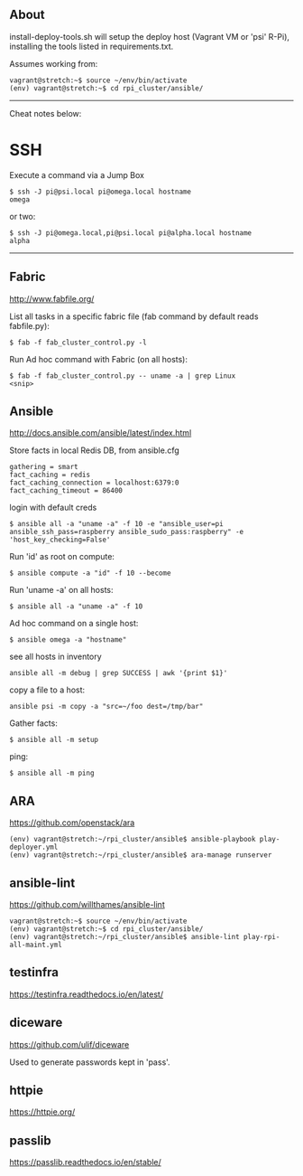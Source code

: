 About
------

install-deploy-tools.sh will setup the deploy host (Vagrant VM or 'psi' R-Pi), installing the tools listed in requirements.txt.

Assumes working from:

```
vagrant@stretch:~$ source ~/env/bin/activate
(env) vagrant@stretch:~$ cd rpi_cluster/ansible/
```

---

Cheat notes below:

# SSH

Execute a command via a Jump Box

```
$ ssh -J pi@psi.local pi@omega.local hostname
omega
```

or two:

```
$ ssh -J pi@omega.local,pi@psi.local pi@alpha.local hostname
alpha
```

---


Fabric
------
http://www.fabfile.org/

List all tasks in a specific fabric file (fab command by default reads fabfile.py):

```
$ fab -f fab_cluster_control.py -l
```

Run Ad hoc command with Fabric (on all hosts):

```
$ fab -f fab_cluster_control.py -- uname -a | grep Linux
<snip>
```


Ansible
-------
http://docs.ansible.com/ansible/latest/index.html

Store facts in local Redis DB, from ansible.cfg

```
gathering = smart
fact_caching = redis
fact_caching_connection = localhost:6379:0
fact_caching_timeout = 86400
```

login with default creds

```
$ ansible all -a "uname -a" -f 10 -e "ansible_user=pi ansible_ssh_pass=raspberry ansible_sudo_pass:raspberry" -e 'host_key_checking=False'
```


Run 'id' as root on compute:

```
$ ansible compute -a "id" -f 10 --become
```

Run 'uname -a' on all hosts:

```
$ ansible all -a "uname -a" -f 10
```

Ad hoc command on a single host:

```
$ ansible omega -a "hostname"
```

see all hosts in inventory

```
ansible all -m debug | grep SUCCESS | awk '{print $1}'
```

copy a file to a host:

```
ansible psi -m copy -a "src=~/foo dest=/tmp/bar"
```


Gather facts:

```
$ ansible all -m setup
```

ping:

```
$ ansible all -m ping
```


ARA
---
https://github.com/openstack/ara

```
(env) vagrant@stretch:~/rpi_cluster/ansible$ ansible-playbook play-deployer.yml
(env) vagrant@stretch:~/rpi_cluster/ansible$ ara-manage runserver
```


ansible-lint
------------
https://github.com/willthames/ansible-lint

```
vagrant@stretch:~$ source ~/env/bin/activate
(env) vagrant@stretch:~$ cd rpi_cluster/ansible/
(env) vagrant@stretch:~/rpi_cluster/ansible$ ansible-lint play-rpi-all-maint.yml
```


testinfra
---------
https://testinfra.readthedocs.io/en/latest/


diceware
---------
https://github.com/ulif/diceware

Used to generate passwords kept in 'pass'.


httpie
-------
https://httpie.org/


passlib
-------
https://passlib.readthedocs.io/en/stable/

